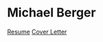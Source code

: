 # Michael Berger

[Resume](https://github.com/mberger/Resume/blob/master/Resume.md)
[Cover Letter](https://github.com/mberger/Resume/blob/master/CoverLetterMB.md)
